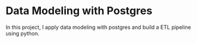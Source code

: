 # Data Modeling with Postgres
In this project, I apply data modeling with postgres and build a ETL pipeline using python.
